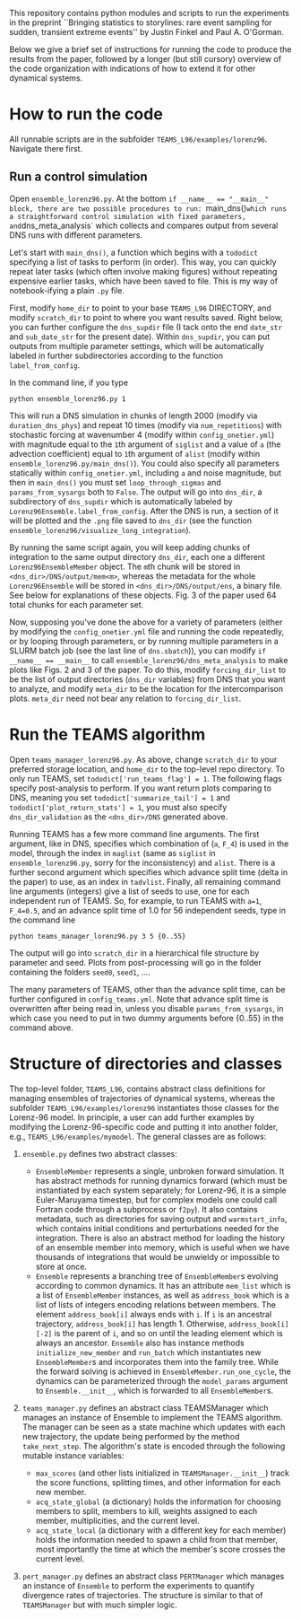 This repository contains python modules and scripts to run the experiments in the preprint ``Bringing statistics to storylines: rare event sampling for sudden, transient extreme events'' by Justin Finkel and Paul A. O'Gorman. 

Below we give a brief set of instructions for running the code to produce the results from the paper, followed by a longer (but still cursory) overview of the code organization with indications of how to extend it for other dynamical systems.

# How to run the code

All runnable scripts are in the subfolder `TEAMS_L96/examples/lorenz96`. Navigate there first. 

## Run a control simulation
Open `ensemble_lorenz96.py`. At the bottom `if __name__ == "__main__" block, there are two possible procedures to run: `main_dns()` which runs a straightforward control simulation with fixed parameters, and `dns_meta_analysis` which collects and compares output from several DNS runs with different parameters. 

Let's start with `main_dns()`, a function which begins with a `tododict` specifying a list of tasks to perform (in order). This way, you can quickly repeat later tasks (which often involve making figures) without repeating expensive earlier tasks, which have been saved to file. This is my way of notebook-ifying a plain `.py` file. 

First, modify `home_dir` to point to your base `TEAMS_L96` DIRECTORY, and modify `scratch_dir` to point to where you want results saved. Right below, you can further configure the `dns_supdir` file (I tack onto the end `date_str` and `sub_date_str` for the present date). Within `dns_supdir`, you can put outputs from multiple parameter settings, which will be automatically labeled in further subdirectories according to the function `label_from_config`. 

In the command line, if you type 

```
python ensemble_lorenz96.py 1
```

This will run a DNS simulation in chunks of length 2000 (modify via `duration_dns_phys`) and repeat 10 times (modify via `num_repetitions`) with stochastic forcing at wavenumber 4 (modify within `config_onetier.yml`) with magnitude equal to the `1`th argument of `siglist` and a value of `a` (the advection coefficient) equal to `1`th argument of `alist` (modify within `ensemble_lorenz96.py/main_dns()`). You could also specify all parameters statically within `config_onetier.yml`, including `a` and noise magnitude, but then in `main_dns()` you must set `loop_through_sigmas` and `params_from_sysargs` both to `False`. The output will go into `dns_dir`, a subdirectory of `dns_supdir` which is automatically labeled by `Lorenz96Ensemble.label_from_config`. After the DNS is run, a section of it will be plotted and the `.png` file saved to `dns_dir` (see the function `ensemble_lorenz96/visualize_long_integration`). 

By running the same script again, you will keep adding chunks of integration to the same output directory `dns_dir`, each one a different `Lorenz96EnsembleMember` object. The `m`th chunk will be stored in `<dns_dir>/DNS/output/mem<m>`, whereas the metadata for the whole `Lorenz96Ensemble` will be stored in `<dns_dir>/DNS/output/ens`, a binary file. See below for explanations of these objects. Fig. 3 of the paper used 64 total chunks for each parameter set.

Now, supposing you've done the above for a variety of parameters (either by modifying the `config_onetier.yml` file and running the code repeatedly, or by looping through parameters, or by running multiple parameters in a SLURM batch job (see the last line of `dns.sbatch`)), you can modify `if __name__ == __main__` to call `ensemble_lorenz96/dns_meta_analysis` to make plots like Figs. 2 and 3 of the paper. To do this, modify `forcing_dir_list` to be the list of output directories (`dns_dir` variables) from DNS that you want to analyze, and modify `meta_dir` to be the location for the intercomparison plots. `meta_dir` need not bear any relation to `forcing_dir_list`. 


# Run the TEAMS algorithm

Open `teams_manager_lorenz96.py`. As above, change `scratch_dir` to your preferred storage location, and `home_dir` to the top-level repo directory. To only run TEAMS, set `tododict['run_teams_flag'] = 1`. The following flags specify post-analysis to perform. If you want return plots comparing to DNS, meaning you set `tododict['summarize_tail'] = 1` and `tododict['plot_return_stats'] = 1`, you must also specify `dns_dir_validation` as the `<dns_dir>/DNS` generated above. 

Running TEAMS has a few more command line arguments. The first argument, like in DNS, specifies which combination of (`a`, `F_4`) is used in the model, through the index in `maglist` (same as `siglist` in `ensemble_lorenz96.py`, sorry for the inconsistency) and `alist`. There is a further second argument which specifies which advance split time (delta in the paper) to use, as an index in `tadvlist`. Finally, all remaining command line arguments (integers) give a list of seeds to use, one for each independent run of TEAMS. So, for example, to run TEAMS with `a=1`, `F_4=0.5`, and an advance split time of 1.0 for 56 independent seeds, type in the command line 

```
python teams_manager_lorenz96.py 3 5 {0..55}
```

The output will go into `scratch_dir` in a hierarchical file structure by parameter and seed. Plots from post-processing will go in the folder containing the folders `seed0`, `seed1`, .... 

The many parameters of TEAMS, other than the advance split time, can be further configured in `config_teams.yml`. Note that advance split time is overwritten after being read in, unless you disable `params_from_sysargs`, in which case you need to put in two dummy arguments before {0..55} in the command above. 






# Structure of directories and classes 

The top-level folder, `TEAMS_L96`, contains abstract class definitions for managing ensembles of trajectories of dynamical systems, whereas the subfolder `TEAMS_L96/examples/lorenz96` instantiates those classes for the Lorenz-96 model. In principle, a user can add further examples by modifying the Lorenz-96-specific code and putting it into another folder, e.g., `TEAMS_L96/examples/mymodel`. The general classes are as follows:

1. `ensemble.py` defines two abstract classes: 
    - `EnsembleMember` represents a single, unbroken forward simulation. It has abstract methods for running dynamics forward (which must be instantiated by each system separately; for Lorenz-96, it is a simple Euler-Maruyama timestep, but for complex models one could call Fortran code through a subprocess or `f2py`). It also contains metadata, such as directories for saving output and `warmstart_info`, which contains initial conditions and perturbations needed for the integration. There is also an abstract method for loading the history of an ensemble member into memory, which is useful when we have thousands of integrations that would be unwieldy or impossible to store at once. 
    - `Ensemble` represents a branching tree of `EnsembleMember`s evolving according to common dynamics.  It has an attribute `mem_list` which is a list of `EnsembleMember` instances, as well as `address_book` which is a list of lists of integers encoding relations between members. The element `address_book[i]` always ends with `i`. If `i` is an ancestral trajectory, `address_book[i]` has length 1. Otherwise, `address_book[i][-2]` is the parent of `i`, and so on until the leading element which is always an ancestor. `Ensemble` also has instance methods `initialize_new_member` and `run_batch` which instantiates new `EnsembleMember`s and incorporates them into the family tree. While the forward solving is achieved in `EnsembleMember.run_one_cycle`, the dynamics can be parameterized through the `model_params` argument to `Ensemble.__init__`, which is forwarded to all `EnsembleMember`s.

2. `teams_manager.py` defines an abstract class TEAMSManager which manages an instance of Ensemble to implement the TEAMS algorithm. The manager can be seen as a state machine which updates with each new trajectory, the update being performed by the method `take_next_step`. The algorithm's state is encoded through the following mutable instance variables:
    - `max_scores` (and other lists initialized in `TEAMSManager.__init__`) track the score functions, splitting times, and other information for each new member.
    - `acq_state_global` (a dictionary) holds the information for choosing members to split, members to kill, weights assigned to each member, multiplicities, and the current level.
    - `acq_state_local` (a dictionary with a different key for each member) holds the information needed to spawn a child from that member, most importantly the time at which the member's score crosses the current level.


3. `pert_manager.py` defines an abstract class `PERTManager` which manages an instance of `Ensemble` to perform the experiments to quantify divergence rates of trajectories. The structure is similar to that of `TEAMSManager` but with much simpler logic.
